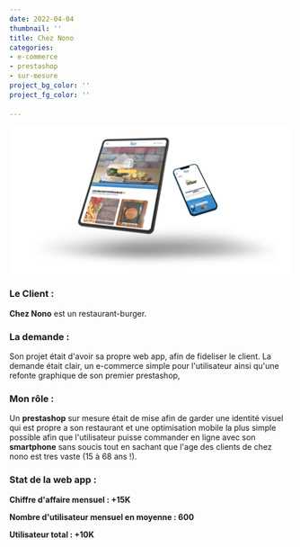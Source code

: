 ```yaml
---
date: 2022-04-04
thumbnail: ''
title: Chez Nono
categories:
- e-commerce
- prestashop
- sur-mesure
project_bg_color: ''
project_fg_color: ''

---
```

![](/uploads/cheznono-1.jpg)

### Le Client : 

**Chez Nono** est un restaurant-burger.

### La demande :

Son projet était d'avoir sa propre web app, afin de fideliser le client. La demande était clair, un e-commerce simple pour l'utilisateur ainsi qu'une refonte graphique de son premier prestashop,

### Mon rôle : 

Un **prestashop** sur mesure était de mise afin de garder une identité visuel qui est propre a son restaurant et une optimisation mobile la plus simple possible afin que l'utilisateur puisse commander en ligne avec son **smartphone** sans soucis tout en sachant que l'age des clients de chez nono est tres vaste (15 à 68 ans !).

### Stat de la web app : 

**Chiffre d'affaire mensuel : +15K**

**Nombre d'utilisateur mensuel en moyenne : 600**

**Utilisateur total : +10K**